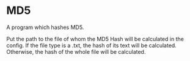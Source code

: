 # MD5

A program which hashes MD5.

Put the path to the file of whom the MD5 Hash will be calculated in the config.
If the file type is a .txt, the hash of its text will be calculated.
Otherwise, the hash of the whole file will be calculated.
